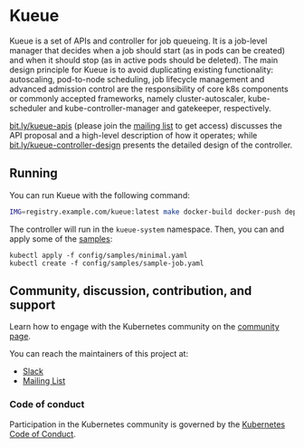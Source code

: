 # Kueue

Kueue is a set of APIs and controller for job queueing. It is a job-level manager that decides when 
a job should start (as in pods can be created) and when it should stop (as in active pods should be 
deleted). The main design principle for Kueue is to avoid duplicating existing functionality: autoscaling, 
pod-to-node scheduling, job lifecycle management and advanced admission control are the responsibility of 
core k8s components or commonly accepted frameworks, namely cluster-autoscaler, kube-scheduler and kube-controller-manager 
and gatekeeper, respectively.

[bit.ly/kueue-apis](https://bit.ly/kueue-apis) (please join the [mailing list](https://groups.google.com/a/kubernetes.io/g/wg-batch) to get access) discusses the
API proposal and a high-level description of how it operates; while [bit.ly/kueue-controller-design](https://bit.ly/kueue-controller-design) presents the detailed design of the controller.

## Running

You can run Kueue with the following command:

```sh
IMG=registry.example.com/kueue:latest make docker-build docker-push deploy
```

The controller will run in the `kueue-system` namespace.
Then, you can and apply some of the [samples](config/samples):

```
kubectl apply -f config/samples/minimal.yaml
kubectl create -f config/samples/sample-job.yaml
```

## Community, discussion, contribution, and support

Learn how to engage with the Kubernetes community on the [community page](http://kubernetes.io/community/).

You can reach the maintainers of this project at:

- [Slack](https://kubernetes.slack.com/messages/wg-batch)
- [Mailing List](https://groups.google.com/a/kubernetes.io/g/wg-batch)

### Code of conduct

Participation in the Kubernetes community is governed by the [Kubernetes Code of Conduct](code-of-conduct.md).

